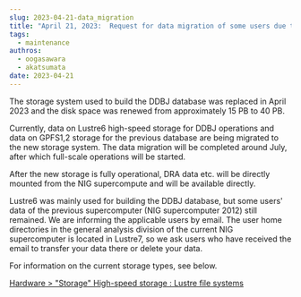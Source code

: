 ```yaml
---
slug: 2023-04-21-data_migration
title: "April 21, 2023:  Request for data migration of some users due to the start of operation of the new storage system for databases"
tags:
  - maintenance
authros:
  - oogasawara
  - akatsumata
date: 2023-04-21
---
```



The storage system used to build the DDBJ database was replaced in April 2023 and the disk space was renewed from approximately 15 PB to 40 PB.

Currently, data on Lustre6 high-speed storage for DDBJ operations and data on GPFS1,2 storage for the previous database are being migrated to the new storage system. The data migration will be completed around July, after which full-scale operations will be started.

After the new storage is fully operational, DRA data etc. will be directly mounted from the NIG supercompute and will be available directly.

Lustre6 was mainly used for building the DDBJ database, but some users' data of the previous supercomputer (NIG supercomputer 2012) still remained. We are informing the applicable users by email. The user home directories in the general analysis division of the current NIG supercomputer is located in Lustre7, so we ask users who have received the email to transfer your data there or delete your data.

For information on the current storage types, see below.

[Hardware > "Storage" High-speed storage : Lustre file systems](/guides/hardware/#high-speed-storage--lustre-file-systems)
